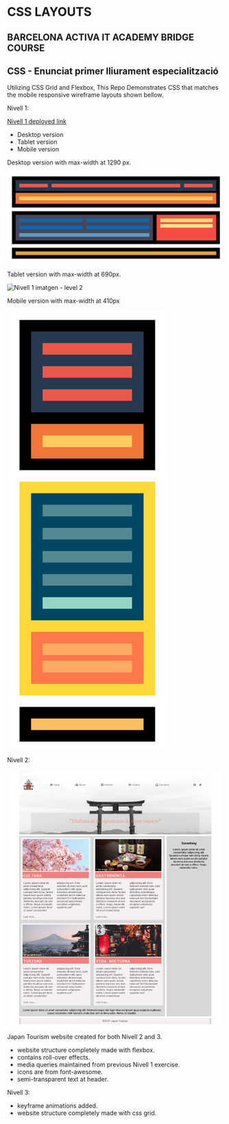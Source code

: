 # CSS LAYOUTS

## BARCELONA ACTIVA IT ACADEMY BRIDGE COURSE

## CSS - Enunciat primer lliurament especialització

Utilizing CSS Grid and Flexbox, This Repo
Demonstrates CSS that matches the mobile responsive wireframe layouts shown bellow.

Nivell 1:

[Nivell 1 deployed link](https://nivell1-layout.netlify.app)

- Desktop version
- Tablet version
- Mobile version

Desktop version with max-width at 1290 px.

![Nivell 1 imatgen](./Pr%C3%A0ctica%20Flex%20versi%C3%B3%20excriptori.png)

Tablet version with max-width at 690px.

![Nivell 1 imatgen - level 2](./Captura%20de%20pantalla%20del%20wireframe%20versi%C3%B3%20tauleta.png)

Mobile version with max-width at 410px

![Nivell 1 imatgen - level 2](./Captura_de_pantalla_2021-02-01_a_las_18.06.04.png)

Nivell 2:

![Website Example](./Nivell%202/WebsiteExample.png)

Japan Tourism website created for both Nivell 2 and 3.

- website structure completely made with flexbox.
- contains roll-over effects.
- media queries maintained from previous Nivell 1 exercise.
- icons are from font-awesome.
- semi-transparent text at header.

Nivell 3:

- keyframe animations added.
- website structure completely made with css grid.
